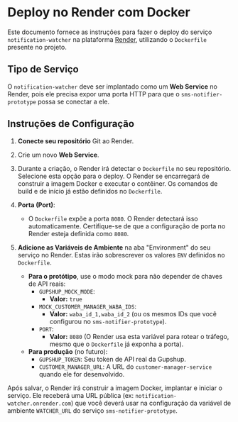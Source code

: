 # Deploy no Render com Docker

Este documento fornece as instruções para fazer o deploy do serviço `notification-watcher` na plataforma [Render](https://render.com/), utilizando o `Dockerfile` presente no projeto.

## Tipo de Serviço

O `notification-watcher` deve ser implantado como um **Web Service** no Render, pois ele precisa expor uma porta HTTP para que o `sms-notifier-prototype` possa se conectar a ele.

## Instruções de Configuração

1.  **Conecte seu repositório** Git ao Render.
2.  Crie um novo **Web Service**.
3.  Durante a criação, o Render irá detectar o `Dockerfile` no seu repositório. Selecione esta opção para o deploy. O Render se encarregará de construir a imagem Docker e executar o contêiner. Os comandos de build e de início já estão definidos no `Dockerfile`.

4.  **Porta (Port)**:
    *   O `Dockerfile` expõe a porta `8080`. O Render detectará isso automaticamente. Certifique-se de que a configuração de porta no Render esteja definida como `8080`.

5.  **Adicione as Variáveis de Ambiente** na aba "Environment" do seu serviço no Render. Estas irão sobrescrever os valores `ENV` definidos no `Dockerfile`.
    *   **Para o protótipo**, use o modo mock para não depender de chaves de API reais:
        *   `GUPSHUP_MOCK_MODE`:
            *   **Valor:** `true`
        *   `MOCK_CUSTOMER_MANAGER_WABA_IDS`:
            *   **Valor:** `waba_id_1,waba_id_2` (ou os mesmos IDs que você configurou no `sms-notifier-prototype`).
        *   `PORT`:
            *   **Valor:** `8080` (O Render usa esta variável para rotear o tráfego, mesmo que o `Dockerfile` já exponha a porta).
    *   **Para produção** (no futuro):
        *   `GUPSHUP_TOKEN`: Seu token de API real da Gupshup.
        *   `CUSTOMER_MANAGER_URL`: A URL do `customer-manager-service` quando ele for desenvolvido.

Após salvar, o Render irá construir a imagem Docker, implantar e iniciar o serviço. Ele receberá uma URL pública (ex: `notification-watcher.onrender.com`) que você deverá usar na configuração da variável de ambiente `WATCHER_URL` do serviço `sms-notifier-prototype`.

